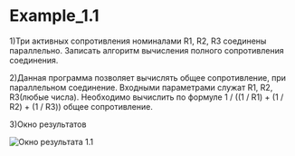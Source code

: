 # Example_1.1
1)Три активных сопротивления номиналами R1, R2, R3 соединены параллельно. 
Записать алгоритм вычисления полного сопротивления соединения.

2)Данная программа позволяет вычислять общее сопротивление, при параллельном соединение.
Входными параметрами служат R1, R2, R3(любые числа). Необходимо вычислить по формуле
1 / ((1 / R1) + (1 / R2) + (1 / R3)) общее сопротивление.

3)Окно результатов

![Окно результата 1.1](http://cs628428.vk.me/v628428573/d8d1/peVUhasBEts.jpg "Окно результата 1.1")
